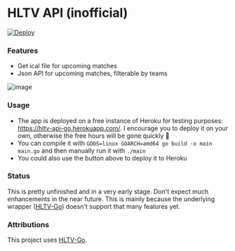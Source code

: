 # HLTV API (inofficial)
[![Deploy](https://www.herokucdn.com/deploy/button.svg)](https://heroku.com/deploy?template=https://github.com/mammuth/hltv-api)

### Features
- Get ical file for upcoming matches
- Json API for upcoming matches, filterable by teams

![image](https://user-images.githubusercontent.com/3121306/74592853-84c90500-5025-11ea-9e88-d5d58f9fd20d.png)


### Usage
- The app is deployed on a free instance of Heroku for testing purposes: https://hltv-api-go.herokuapp.com/. I encourage you to deploy it on your own, otherwise the free hours will be gone quickly :see_no_evil:
- You can compile it with `GOOS=linux GOARCH=amd64 go build -o main main.go` and then manually run it with `./main`
- You could also use the button above to deploy it to Heroku

### Status
This is pretty unfinished and in a very early stage. 
Don't expect much enhancements in the near future. 
This is mainly because the underlying wrapper ([HLTV-Go](https://github.com/Olament/HLTV-Go)) doesn't support that many features yet.

### Attributions
This project uses [HLTV-Go](https://github.com/Olament/HLTV-Go).
